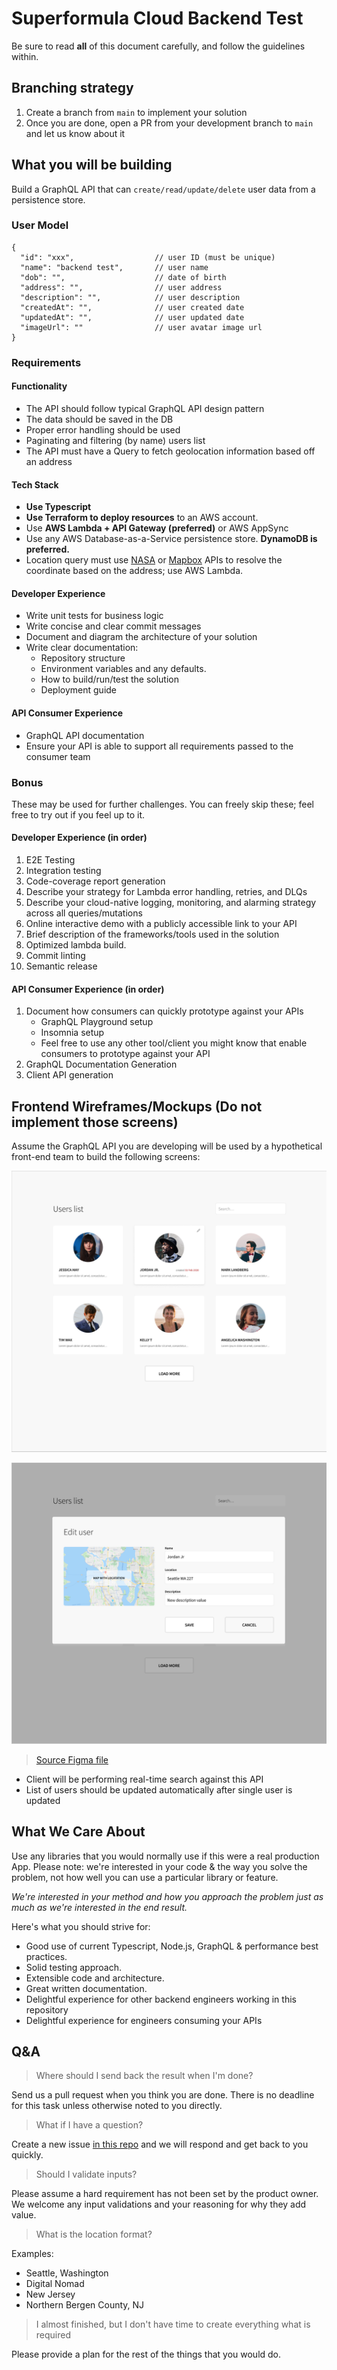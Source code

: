 # Superformula Cloud Backend Test

Be sure to read **all** of this document carefully, and follow the guidelines within.

## Branching strategy

1. Create a branch from `main` to implement your solution
2. Once you are done, open a PR from your development branch to `main` and let us know about it

## What you will be building

Build a GraphQL API that can `create/read/update/delete` user data from a persistence store.


### User Model

```
{
  "id": "xxx",                  // user ID (must be unique)
  "name": "backend test",       // user name
  "dob": "",                    // date of birth
  "address": "",                // user address
  "description": "",            // user description
  "createdAt": "",              // user created date
  "updatedAt": "",              // user updated date
  "imageUrl": ""                // user avatar image url
}
```

### Requirements

#### Functionality

- The API should follow typical GraphQL API design pattern
- The data should be saved in the DB
- Proper error handling should be used
- Paginating and filtering (by name) users list
- The API must have a Query to fetch geolocation information based off an address

#### Tech Stack
  - **Use Typescript**
  - **Use Terraform to deploy resources** to an AWS account.
  - Use **AWS Lambda + API Gateway (preferred)** or AWS AppSync
  - Use any AWS Database-as-a-Service persistence store. **DynamoDB is preferred.**
  - Location query must use [NASA](https://api.nasa.gov/) or [Mapbox](https://www.mapbox.com/api-documentation/) APIs to resolve the coordinate based on the address; use AWS Lambda.

#### Developer Experience 
- Write unit tests for business logic
- Write concise and clear commit messages
- Document and diagram the architecture of your solution
- Write clear documentation:
    - Repository structure
    - Environment variables and any defaults.
    - How to build/run/test the solution
    - Deployment guide
    
#### API Consumer Experience
- GraphQL API documentation
- Ensure your API is able to support all requirements passed to the consumer team

### Bonus

These may be used for further challenges. You can freely skip these; feel free to try out if you feel up to it.

#### Developer Experience (in order)

1. E2E Testing
1. Integration testing
1. Code-coverage report generation
1. Describe your strategy for Lambda error handling, retries, and DLQs
1. Describe your cloud-native logging, monitoring, and alarming strategy across all queries/mutations
1. Online interactive demo with a publicly accessible link to your API
1. Brief description of the frameworks/tools used in the solution
1. Optimized lambda build.
1. Commit linting
1. Semantic release


#### API Consumer Experience (in order)

1. Document how consumers can quickly prototype against your APIs
    - GraphQL Playground setup
    - Insomnia setup
    - Feel free to use any other tool/client you might know that enable consumers to prototype against your API
1. GraphQL Documentation Generation
1. Client API generation


## Frontend Wireframes/Mockups (Do not implement those screens)

Assume the GraphQL API you are developing will be used by a hypothetical front-end team to build the following screens:

![Superformula-front-end-test-mockup](./mockup1.png)

![Superformula-front-end-test-mockup-2](./mockup2.png)

> [Source Figma file](https://www.figma.com/file/hd7EgdTxJs2fpTzzSKlNxo/Superformula-full-stack-test)

- Client will be performing real-time search against this API
- List of users should be updated automatically after single user is updated

## What We Care About

Use any libraries that you would normally use if this were a real production App. Please note: we're interested in your code & the way you solve the problem, not how well you can use a particular library or feature.

_We're interested in your method and how you approach the problem just as much as we're interested in the end result._

Here's what you should strive for:

- Good use of current Typescript, Node.js, GraphQL & performance best practices.
- Solid testing approach.
- Extensible code and architecture.
- Great written documentation.
- Delightful experience for other backend engineers working in this repository
- Delightful experience for engineers consuming your APIs

## Q&A
> Where should I send back the result when I'm done?

Send us a pull request when you think you are done. There is no deadline for this task unless otherwise noted to you directly.

> What if I have a question?

Create a new issue [in this repo](https://github.com/Superformula/cloud-backend-test/issues) and we will respond and get back to you quickly.

> Should I validate inputs?

Please assume a hard requirement has not been set by the product owner. We welcome any input validations and your reasoning for why they add value.

> What is the location format?

Examples:
- Seattle, Washington
- Digital Nomad
- New Jersey
- Northern Bergen County, NJ

> I almost finished, but I don't have time to create everything what is required

Please provide a plan for the rest of the things that you would do.
